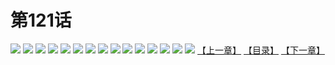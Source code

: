 # 第121话
![](https://s1.baozimh.com/scomic/yuekanshaonuyeqijun-chunquan/0/2-1u72/1.jpg)
![](https://s1.baozimh.com/scomic/yuekanshaonuyeqijun-chunquan/0/2-1u72/2.jpg)
![](https://s1.baozimh.com/scomic/yuekanshaonuyeqijun-chunquan/0/2-1u72/3.jpg)
![](https://s1.baozimh.com/scomic/yuekanshaonuyeqijun-chunquan/0/2-1u72/4.jpg)
![](https://s1.baozimh.com/scomic/yuekanshaonuyeqijun-chunquan/0/2-1u72/5.jpg)
![](https://s1.baozimh.com/scomic/yuekanshaonuyeqijun-chunquan/0/2-1u72/6.jpg)
![](https://s1.baozimh.com/scomic/yuekanshaonuyeqijun-chunquan/0/2-1u72/7.jpg)
![](https://s1.baozimh.com/scomic/yuekanshaonuyeqijun-chunquan/0/2-1u72/8.jpg)
![](https://s1.baozimh.com/scomic/yuekanshaonuyeqijun-chunquan/0/2-1u72/9.jpg)
![](https://s1.baozimh.com/scomic/yuekanshaonuyeqijun-chunquan/0/2-1u72/10.jpg)
![](https://s1.baozimh.com/scomic/yuekanshaonuyeqijun-chunquan/0/2-1u72/11.jpg)
![](https://s1.baozimh.com/scomic/yuekanshaonuyeqijun-chunquan/0/2-1u72/12.jpg)
![](https://s1.baozimh.com/scomic/yuekanshaonuyeqijun-chunquan/0/2-1u72/13.jpg)
![](https://s1.baozimh.com/scomic/yuekanshaonuyeqijun-chunquan/0/2-1u72/14.jpg)
![](https://s1.baozimh.com/scomic/yuekanshaonuyeqijun-chunquan/0/2-1u72/15.jpg)
[【上一章】](./2.md)
[【目录】](./README.md)
[【下一章】](./4.md)
